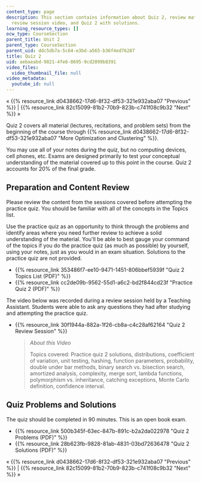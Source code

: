 ```yaml
---
content_type: page
description: This section contains information about Quiz 2, review material, a TA
  review session video, and Quiz 2 with solutions.
learning_resource_types: []
ocw_type: CourseSection
parent_title: Unit 2
parent_type: CourseSection
parent_uid: ddc5db7a-5c64-e3bd-a565-b36f4ed76287
title: Quiz 2
uid: aebaeabd-9821-4fe6-8695-9cd2099b8391
video_files:
  video_thumbnail_file: null
video_metadata:
  youtube_id: null
---
```


« {{% resource_link d0438662-17d6-8f32-df53-321e932aba07 "Previous" %}} | {{% resource_link 82c15099-81b2-70b9-823b-c741f08c9b32 "Next" %}} »

Quiz 2 covers all material (lectures, recitations, and problem sets) from the beginning of the course through {{% resource_link d0438662-17d6-8f32-df53-321e932aba07 "More Optimization and Clustering" %}}.

You may use all of your notes during the quiz, but no computing devices, cell phones, etc. Exams are designed primarily to test your conceptual understanding of the material covered up to this point in the course. Quiz 2 accounts for 20% of the final grade.

Preparation and Content Review
------------------------------

Please review the content from the sessions covered before attempting the practice quiz. You should be familiar with all of the concepts in the Topics list.

Use the practice quiz as an opportunity to think through the problems and identify areas where you need further review to achieve a solid understanding of the material. You'll be able to best gauge your command of the topics if you do the practice quiz (as much as possible) by yourself, using your notes, just as you would in an exam situation. Solutions to the practice quiz are not provided.

*   {{% resource_link 353486f7-ee10-9471-1451-806bbef5939f "Quiz 2 Topics List (PDF)" %}}
*   {{% resource_link cc2de09b-9562-55d1-a6c2-bd2f844cd23f "Practice Quiz 2 (PDF)" %}}

The video below was recorded during a review session held by a Teaching Assistant. Students were able to ask any questions they had after studying and attempting the practice quiz.

*   {{% resource_link 30f1944a-882a-1f26-cb8a-c4c28af62164 "Quiz 2 Review Session" %}}
    
    > _About this Video_
    > 
    > Topics covered: Practice quiz 2 solutions, distributions, coefficient of variation, unit testing, hashing, function parameters, probability, double under bar methods, binary search vs. bisection search, amortized analysis, complexity, merge sort, lambda functions, polymorphism vs. inheritance, catching exceptions, Monte Carlo definition, confidence interval.
    

Quiz Problems and Solutions
---------------------------

The quiz should be completed in 90 minutes. This is an open book exam.

*   {{% resource_link 500b345f-63ec-847b-891c-b2a2da022978 "Quiz 2 Problems (PDF)" %}}
*   {{% resource_link 28b623fb-9828-81ab-4831-03bd72636478 "Quiz 2 Solutions (PDF)" %}}

« {{% resource_link d0438662-17d6-8f32-df53-321e932aba07 "Previous" %}} | {{% resource_link 82c15099-81b2-70b9-823b-c741f08c9b32 "Next" %}} »